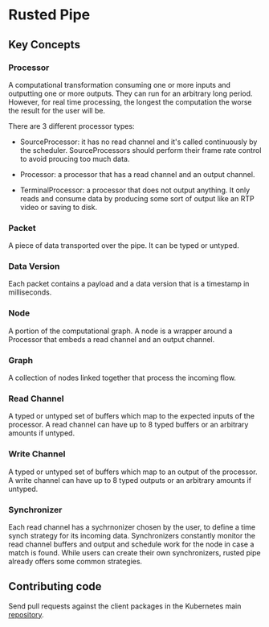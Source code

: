 # Rusted Pipe

## Key Concepts

### Processor
A computational transformation consuming one or more inputs and outputting one or more outputs. They can run for an arbitrary long period. However, for real time processing, the longest the computation the worse the result for the user will be.

There are 3 different processor types:
- SourceProcessor: it has no read channel and it's called continuously by the scheduler. SourceProcessors should perform their frame rate control to avoid proucing too much data.

- Processor: a processor that has a read channel and an output channel.

- TerminalProcessor: a processor that does not output anything. It only reads and consume data by producing some sort of output like an RTP video or saving to disk.

### Packet
A piece of data transported over the pipe. It can be typed or untyped.

### Data Version
Each packet contains a payload and a data version that is a timestamp in milliseconds.

### Node
A portion of the computational graph. A node is a wrapper around a Processor that embeds a read channel and an output channel.

### Graph
A collection of nodes linked together that process the incoming flow.

### Read Channel
A typed or untyped set of buffers which map to the expected inputs of the processor. A read channel can have up to 8 typed buffers or an arbitrary amounts if untyped.

### Write Channel
A typed or untyped set of buffers which map to an output of the processor. A write channel can have up to 8 typed outputs or an arbitrary amounts if untyped.

### Synchronizer
Each read channel has a sychrnonizer chosen by the user, to define a time synch strategy for its incoming data. Synchronizers constantly monitor the read channel buffers and output and schedule work for the node in case a match is found. While users can create their own synchronizers, rusted pipe already offers some common strategies.

## Contributing code
Send pull requests against the client packages in the Kubernetes main [repository](https://github.com/szandara/rustedpipe). 
